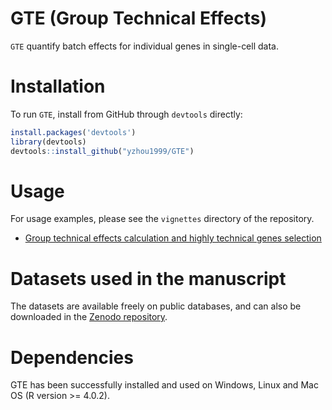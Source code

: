 # GTE (Group Technical Effects)

`GTE` quantify batch effects for individual genes in single-cell data.

# Installation
To run `GTE`, install from GitHub through ``devtools`` directly:
```R
install.packages('devtools')
library(devtools)
devtools::install_github("yzhou1999/GTE")
```

# Usage

For usage examples, please see the `vignettes` directory of the repository.

* [Group technical effects calculation and highly technical genes selection](https://yzhou1999.github.io/GTE/articles/GTE_usage.html)


# Datasets used in the manuscript
The datasets are available freely on public databases, and can also be downloaded in the [Zenodo repository](https://doi.org/10.5281/zenodo.13358933).


# Dependencies
GTE has been successfully installed and used on Windows, Linux and Mac OS (R version >= 4.0.2).
